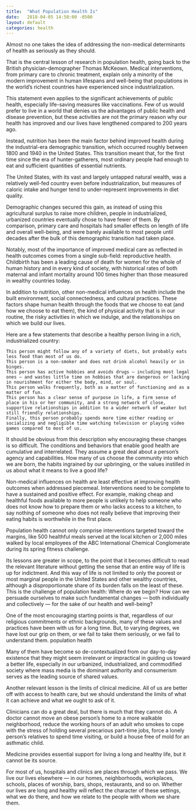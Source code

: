 ```yaml
---
title:  "What Population Health Is"
date:   2018-04-05 14:50:00 -0500
layout: default
categories: health
---
```


Almost no one takes the idea of addressing the non-medical determinants of health as seriously as they should.

That is the central lesson of research in population health, going back to the British physician-demographer Thomas McKeown. Medical interventions, from primary care to chronic treatment, explain only a minority of the modern improvement in human lifespans and well-being that populations in the world’s richest countries have experienced since industrialization.

This statement even applies to the significant achievements of public health, especially life-saving measures like vaccinations. Few of us would prefer to live in a world that denies us the advantages of public health and disease prevention, but these activities are not the primary reason why our health has improved and our lives have lengthened compared to 200 years ago.

Instead, nutrition has been the main factor behind improved health during the industrial-era demographic transition, which occurred roughly between 1800 and 1940 in the United States. This transition meant that, for the first time since the era of hunter-gatherers, most ordinary people had enough to eat and sufficient quantities of essential nutrients. 

The United States, with its vast and largely untapped natural wealth, was a relatively well-fed country even before industrialization, but measures of caloric intake and hunger tend to under-represent improvements in diet quality.

Demographic changes secured this gain, as instead of using this agricultural surplus to raise more children, people in industrialized, urbanized countries eventually chose to have fewer of them. By comparison, primary care and hospitals had smaller effects on length of life and overall well-being, and were barely available to most people until decades after the bulk of this demographic transition had taken place.

Notably, most of the importance of improved medical care as reflected in health outcomes comes from a single sub-field: reproductive health. Childbirth has been a leading cause of death for women for the whole of human history and in every kind of society, with historical rates of both maternal and infant mortality around 100 times higher than those measured in wealthy countries today.

In addition to nutrition, other non-medical influences on health include the built environment, social connectedness, and cultural practices. These factors shape human health through the foods that we choose to eat (and how we choose to eat them), the kind of physical activity that is in our routine, the risky activities in which we indulge, and the relationships on which we build our lives.

Here are a few statements that describe a healthy person living in a rich, industrialized country:

    This person might follow any of a variety of diets, but probably eats less food than most of us do.
    This person is a non-smoker and does not drink alcohol heavily or in binges.
    This person has active hobbies and avoids drugs – including most legal ones – and wastes little time on hobbies that are dangerous or lacking in nourishment for either the body, mind, or soul.
    This person walks frequently, both as a matter of functioning and as a matter of fun.
    This person has a clear sense of purpose in life, a firm sense of place in his or her community, and a strong network of close, supportive relationships in addition to a wider network of weaker but still friendly relationships.
    Finally, this person probably spends more time either reading or socializing and negligible time watching television or playing video games compared to most of us.

It should be obvious from this description why encouraging these changes is so difficult. The conditions and behaviors that enable good health are cumulative and interrelated. They assume a great deal about a person’s agency and capabilities. How many of us choose the community into which we are born, the habits ingrained by our upbringing, or the values instilled in us about what it means to live a good life?

Non-medical influences on health are least effective at improving health outcomes when addressed piecemeal. Interventions need to be complete to have a sustained and positive effect. For example, making cheap and healthful foods available to more people is unlikely to help someone who does not know how to prepare them or who lacks access to a kitchen, to say nothing of someone who does not really believe that improving their eating habits is worthwhile in the first place.

Population health cannot only comprise interventions targeted toward the margins, like 500 healthful meals served at the local kitchen or 2,000 miles walked by local employees of the ABC International Chemical Conglomerate during its spring fitness challenge.

Its lessons are greater in scope, to the point that it becomes difficult to read the relevant literature without getting the sense that an entire way of life is up for indictment. And this way of life is not limited to only the poorest or most marginal people in the United States and other wealthy countries, although a disproportionate share of its burden falls on the least of these. This is the challenge of population health: Where do we begin? How can we persuade ourselves to make such fundamental changes — both individually and collectively — for the sake of our health and well-being?

One of the most encouraging starting points is that, regardless of our religious commitments or ethnic backgrounds, many of these values and practices have been with us for a long time. But, to varying degrees, we have lost our grip on them, or we fail to take them seriously, or we fail to understand them.
population health

Many of them have become so de-contextualized from our day-to-day existence that they might seem irrelevant or impractical in guiding us toward a better life, especially in our urbanized, industrialized, and commodified society where mass media is the dominant authority and consumerism serves as the leading source of shared values.

Another relevant lesson is the limits of clinical medicine. All of us are better off with access to health care, but we should understand the limits of what it can achieve and what we ought to ask of it.

Clinicians can do a great deal, but there is much that they cannot do. A doctor cannot move an obese person’s home to a more walkable neighborhood, reduce the working hours of an adult who smokes to cope with the stress of holding several precarious part-time jobs, force a lonely person’s relatives to spend time visiting, or build a house free of mold for an asthmatic child.

Medicine provides essential support for living a long and healthy life, but it cannot be its source.

For most of us, hospitals and clinics are places through which we pass. We live our lives elsewhere — in our homes, neighborhoods, workplaces, schools, places of worship, bars, shops, restaurants, and so on. Whether our lives are long and healthy will reflect the character of these settings, what we do there, and how we relate to the people with whom we share them.